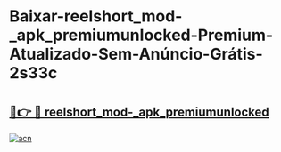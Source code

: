 # Baixar-reelshort_mod-_apk_premiumunlocked-Premium-Atualizado-Sem-Anúncio-Grátis-2s33c

# <h2><a href="https://3gtnem.esa.edu.pl?src=reelshort_mod-_apk_premiumunlocked&ref=2s33c">🔗👉 🔴 reelshort_mod-_apk_premiumunlocked</a></h2>

[![acn](https://github.com/user-attachments/assets/0f9c940e-d8b0-45ae-aac7-cd30a18b3e1c)](https://3gtnem.esa.edu.pl?src=reelshort_mod-_apk_premiumunlocked&ref=2s33c)

